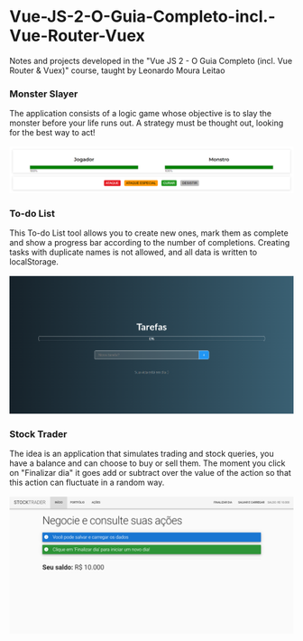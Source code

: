 # Vue-JS-2-O-Guia-Completo-incl.-Vue-Router-Vuex
Notes and projects developed in the "Vue JS 2 - O Guia Completo (incl. Vue Router &amp; Vuex)" course, taught by Leonardo Moura Leitao

<h3>Monster Slayer</h3>
The application consists of a logic game whose objective is to slay the monster before your life runs out. A strategy must be thought out, looking for the best way to act!<br>
<br>
<img src="ProjetoMonstro.png">

<h3>To-do List</h3>
This To-do List tool allows you to create new ones, mark them as complete and show a progress bar according to the number of completions. Creating tasks with duplicate names is not allowed, and all data is written to localStorage.<br>
<br>
<img src="ProjetoTarefas.png">

<h3>Stock Trader</h3>
The idea is an application that simulates trading and stock queries, you have a balance and can choose to buy or sell them. The moment you click on "Finalizar dia" it goes add or subtract over the value of the action so that this action can fluctuate in a random way.<br>
<br>
<img src="ProjetoAcoes.png">
